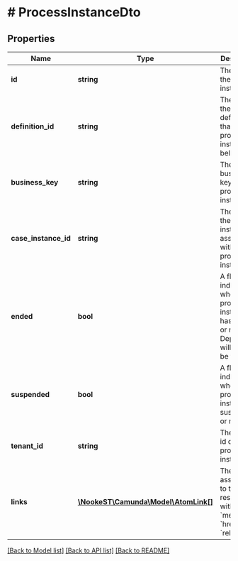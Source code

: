 # # ProcessInstanceDto

## Properties

Name | Type | Description | Notes
------------ | ------------- | ------------- | -------------
**id** | **string** | The id of the process instance. | [optional]
**definition_id** | **string** | The id of the process definition that this process instance belongs to. | [optional]
**business_key** | **string** | The business key of the process instance. | [optional]
**case_instance_id** | **string** | The id of the case instance associated with the process instance. | [optional]
**ended** | **bool** | A flag indicating whether the process instance has ended or not. Deprecated: will always be false! | [optional]
**suspended** | **bool** | A flag indicating whether the process instance is suspended or not. | [optional]
**tenant_id** | **string** | The tenant id of the process instance. | [optional]
**links** | [**\NookeST\Camunda\Model\AtomLink[]**](AtomLink.md) | The links associated to this resource, with &#x60;method&#x60;, &#x60;href&#x60; and &#x60;rel&#x60;. | [optional]

[[Back to Model list]](../../README.md#models) [[Back to API list]](../../README.md#endpoints) [[Back to README]](../../README.md)
